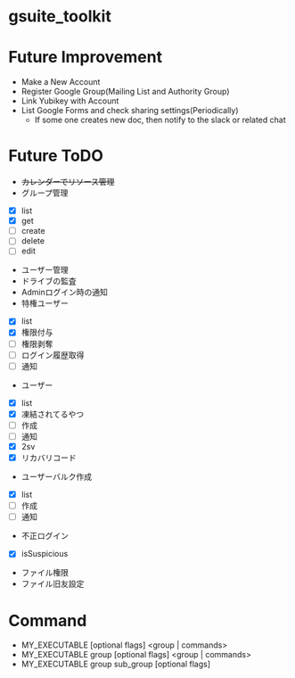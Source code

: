 # gsuite_toolkit

# Future Improvement
* Make a New Account
* Register Google Group(Mailing List and Authority Group)
* Link Yubikey with Account
* List Google Forms and check sharing settings(Periodically)
  * If some one creates new doc, then notify to the slack or related chat


# Future ToDO
- ~~カレンダーでリソース管理~~
- グループ管理
 - [x] list
 - [x] get
 - [ ] create
 - [ ] delete
 - [ ] edit
- ユーザー管理
- ドライブの監査
- Adminログイン時の通知
- 特権ユーザー
 - [x] list
 - [x] 権限付与
 - [ ] 権限剥奪
 - [ ] ログイン履歴取得
 - [ ] 通知
- ユーザー
 - [x] list
 - [x] 凍結されてるやつ
 - [ ] 作成
 - [ ] 通知  
 - [x] 2sv
 - [x] リカバリコード
- ユーザーバルク作成
 - [x] list
 - [ ] 作成
 - [ ] 通知   
- 不正ログイン
 - [x] isSuspicious
- ファイル権限
- ファイル旧友設定

# Command
* MY_EXECUTABLE [optional flags] <group | commands>
* MY_EXECUTABLE group [optional flags] <group | commands>
* MY_EXECUTABLE group sub_group [optional flags] <command>

